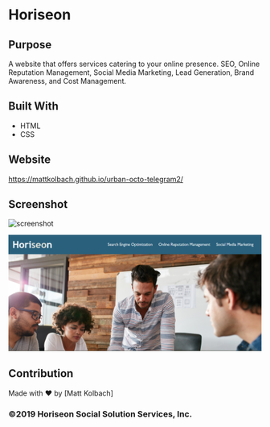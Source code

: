 # Horiseon

## Purpose
A website that offers services catering to your online presence.
SEO, Online Reputation Management, Social Media Marketing, Lead Generation, Brand Awareness, and Cost Management.

## Built With
* HTML
* CSS

## Website
https://mattkolbach.github.io/urban-octo-telegram2/

## Screenshot
![screenshot](Horiseonscreenshot.png)

![screenshot](./assets/images/Horiseonscreenshot.png)


## Contribution
Made with ❤️ by [Matt Kolbach]

### ©️2019 Horiseon Social Solution Services, Inc.
